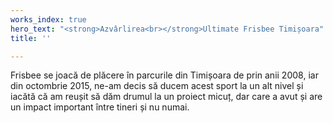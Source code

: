 ```yaml
---
works_index: true
hero_text: "<strong>Azvârlirea<br></strong>Ultimate Frisbee Timișoara"
title: ''

---
```

<Hero :text="$page.frontmatter.hero_text" />

Frisbee se joacă de plăcere în parcurile din Timișoara de prin anii 2008, iar din octombrie 2015, ne-am decis să ducem acest sport la un alt nivel și iacătă că am reușit să dăm drumul la un proiect micuț, dar care a avut și are un impact important între tineri și nu numai.

<TeamsList />